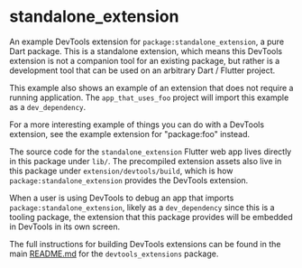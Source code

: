 <!--
Copyright 2025 The Flutter Authors
Use of this source code is governed by a BSD-style license that can be
found in the LICENSE file or at https://developers.google.com/open-source/licenses/bsd.
-->
# standalone_extension

An example DevTools extension for `package:standalone_extension`, a pure Dart package.
This is a standalone extension, which means this DevTools extension is not a companion
tool for an existing package, but rather is a development tool that can be used on an
arbitrary Dart / Flutter project.

This example also shows an example of an extension that does not require a
running application. The `app_that_uses_foo` project will import this example as a
`dev_dependency`.

For a more interesting example of things you can do with a DevTools extension,
see the example extension for "package:foo" instead.

The source code for the `standalone_extension` Flutter web app lives directly in this
package under `lib/`. The precompiled extension assets also live in this package under
`extension/devtools/build`, which is how `package:standalone_extension` provides the
DevTools extension.

When a user is using DevTools to debug an app that imports `package:standalone_extension`,
likely as a `dev_dependency` since this is a tooling package, the extension that this
package provides will be embedded in DevTools in its own screen.

The full instructions for building DevTools extensions can be found in the main
[README.md](https://github.com/flutter/devtools/blob/master/packages/devtools_extensions/README.md)
for the `devtools_extensions` package.
